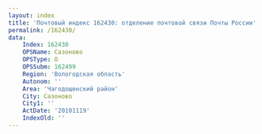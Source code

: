 ```yaml
---
layout: index
title: 'Почтовый индекс 162430: отделение почтовой связи Почты России'
permalink: /162430/
data:
    Index: 162430
    OPSName: Сазоново
    OPSType: О
    OPSSubm: 162499
    Region: 'Вологодская область'
    Autonom: ''
    Area: 'Чагодощенский район'
    City: Сазоново
    City1: ''
    ActDate: '20101119'
    IndexOld: ''
---
```

